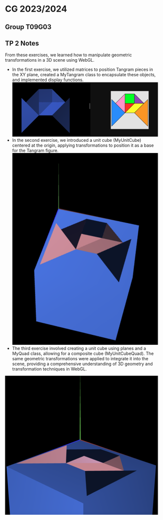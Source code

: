 # CG 2023/2024

## Group T09G03

## TP 2 Notes

From these exercises, we learned how to manipulate geometric transformations in a 3D scene using WebGL.
- In the first exercise, we utilized matrices to position Tangram pieces in the XY plane, created a MyTangram class to encapsulate these objects, and implemented display functions. 
![Screenshot 1](screenshots/cg-t09g03-tp2-1.png)
- In the second exercise, we introduced a unit cube (MyUnitCube) centered at the origin, applying transformations to position it as a base for the Tangram figure. 
![Screenshot 2](screenshots/cg-t09g03-tp2-2.png)
- The third exercise involved creating a unit cube using planes and a MyQuad class, allowing for a composite cube (MyUnitCubeQuad). The same geometric transformations were applied to integrate it into the scene, providing a comprehensive understanding of 3D geometry and transformation techniques in WebGL.

![Screenshot 3](screenshots/cg-t09g03-tp2-3.png)